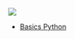 ![](https://raw.githubusercontent.com/sangam14/PythonLabs/master/img/python.png)

- [Basics Python](./beginner/README.md)
